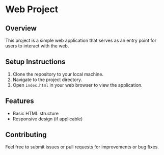 # Web Project

## Overview
This project is a simple web application that serves as an entry point for users to interact with the web.

## Setup Instructions
1. Clone the repository to your local machine.
2. Navigate to the project directory.
3. Open `index.html` in your web browser to view the application.

## Features
- Basic HTML structure
- Responsive design (if applicable)

## Contributing
Feel free to submit issues or pull requests for improvements or bug fixes.